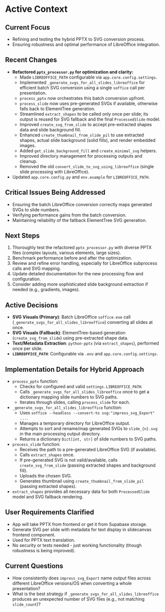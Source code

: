 # Active Context

## Current Focus
- Refining and testing the hybrid PPTX to SVG conversion process.
- Ensuring robustness and optimal performance of LibreOffice integration.

## Recent Changes
- **Refactored `pptx_processor.py` for optimization and clarity:**
    - Made `LIBREOFFICE_PATH` configurable via `app.core.config.settings`.
    - Implemented `_generate_svgs_for_all_slides_libreoffice` for efficient batch SVG conversion using a single `soffice` call per presentation.
    - `process_pptx` now orchestrates this batch conversion upfront.
    - `process_slide` now uses pre-generated SVGs if available, otherwise falls back to ElementTree generation.
    - Streamlined `extract_shapes` to be called only once per slide; its output is reused for SVG fallback and the final `ProcessedSlide` model.
    - Improved `create_svg_from_slide` to accept pre-extracted shapes data and slide background fill.
    - Enhanced `create_thumbnail_from_slide_pil` to use extracted shapes, actual slide background (solid fills), and render embedded images.
    - Added `get_slide_background_fill` and `create_minimal_svg` helpers.
    - Improved directory management for processing outputs and cleanup.
    - Removed the old `convert_slide_to_svg_using_libreoffice` (single slide processing with LibreOffice).
- Updated `app.core.config.py` and `env.example` for `LIBREOFFICE_PATH`.

## Critical Issues Being Addressed
- Ensuring the batch LibreOffice conversion correctly maps generated SVGs to slide numbers.
- Verifying performance gains from the batch conversion.
- Maintaining reliability of the fallback ElementTree SVG generation.

## Next Steps
1.  Thoroughly test the refactored `pptx_processor.py` with diverse PPTX files (complex layouts, various elements, large sizes).
2.  Benchmark performance before and after the optimization.
3.  Review and refine error handling, especially for LibreOffice subprocess calls and SVG mapping.
4.  Update detailed documentation for the new processing flow and configuration.
5.  Consider adding more sophisticated slide background extraction if needed (e.g., gradients, images).

## Active Decisions
- **SVG Visuals (Primary)**: Batch LibreOffice `soffice.exe` call (`_generate_svgs_for_all_slides_libreoffice`) converting all slides at once.
- **SVG Visuals (Fallback)**: ElementTree-based generation (`create_svg_from_slide`) using pre-extracted shape data.
- **Text/Metadata Extraction**: `python-pptx` (via `extract_shapes`), performed once per slide.
- **`LIBREOFFICE_PATH`**: Configurable via `.env` and `app.core.config.settings`.

## Implementation Details for Hybrid Approach
- `process_pptx` function:
    - Checks for configured and valid `settings.LIBREOFFICE_PATH`.
    - Calls `_generate_svgs_for_all_slides_libreoffice` once to get a dictionary mapping slide numbers to SVG paths.
    - Iterates through slides, calling `process_slide` for each.
- `_generate_svgs_for_all_slides_libreoffice` function:
    - Uses `soffice --headless --convert-to svg:"impress_svg_Export" ...`.
    - Manages a temporary directory for LibreOffice output.
    - Attempts to sort and rename/map generated SVGs to `slide_{n}.svg` in the main processing output directory.
    - Returns a dictionary `Dict[int, str]` of slide numbers to SVG paths.
- `process_slide` function:
    - Receives the path to a pre-generated LibreOffice SVG (if available).
    - Calls `extract_shapes` once.
    - If pre-generated SVG is not valid/available, calls `create_svg_from_slide` (passing extracted shapes and background fill).
    - Uploads the chosen SVG.
    - Generates thumbnail using `create_thumbnail_from_slide_pil` (passing extracted shapes).
- `extract_shapes` provides all necessary data for both `ProcessedSlide` model and SVG fallback rendering.

## User Requirements Clarified
- App will take PPTX from frontend or get it from Supabase storage.
- Generate SVG per slide with metadata for text display in slidecanvas frontend component.
- Used for PPTX text translation.
- No security or tests needed - just working functionality (though robustness is being improved).

## Current Questions
- How consistently does `impress_svg_Export` name output files across different LibreOffice versions/OS when converting a whole presentation?
- What is the best strategy if `_generate_svgs_for_all_slides_libreoffice` produces an unexpected number of SVG files (e.g., not matching `slide_count`)? 